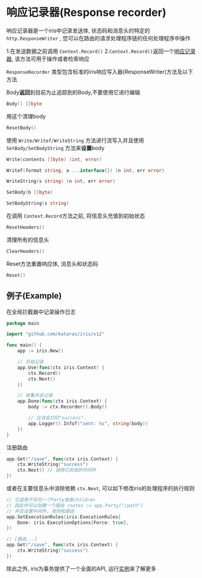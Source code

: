 # 响应记录器(Response recorder)

响应记录器是一个iris中记录发送体, 状态码和消息头的特定的 `http.ResponseWriter` , 您可以在路由的请求处理程序链的任何处理程序中操作

1.在发送数据之前调用 `Context.Record()`
2.`Context.Record()`返回一个[响应记录器](https://godoc.org/github.com/kataras/iris/context#ResponseRecorder),  该方法可用于操作或者检索响应

`ResponseRecorder` 类型包含标准的iris响应写入器(ResponseWriter)方法及以下方法

Body**返回**到目前为止追踪到的Body,不要使用它进行编辑

```go
Body() []byte
```

用这个清理body

```go
ResetBody()
```

使用 `Write/Writef/WriteString` 方法进行流写入并且使用 `SetBody/SetBodyString` 方法来**设置**body

```go
Write(contents []byte) (int, error)

Writef(format string, a ...interface{}) (n int, err error)

WriteString(s string) (n int, err error)

SetBody(b []byte)

SetBodyString(s string)
```

在调用 `Context.Record`方法之前, 将信息头充值到初始状态

```go
ResetHeaders()
```

清理所有的信息头

```go
ClearHeaders()
```

Reset方法重置响应体, 消息头和状态码

```go
Reset()
```

## 例子(Example)

在全局拦截器中记录操作日志

```go
package main

import "github.com/kataras/iris/v12"

func main() {
    app := iris.New()

    // 开始记录
    app.Use(func(ctx iris.Context) {
        ctx.Record()
        ctx.Next()
    })

    // 收集并且记录.
    app.Done(func(ctx iris.Context) {
        body := ctx.Recorder().Body()

        // 应该会打印"success".
        app.Logger().Infof("sent: %s", string(body))
    })
}
```

注册路由

```go
app.Get("/save", func(ctx iris.Context) {
    ctx.WriteString("success")
    ctx.Next() // 调用已完成的中间件
})
```

或者在主要信息头中消除依赖 `ctx.Next`, 可以如下修改iris的处理程序的执行规则

```go
// 它适用于任何一个Party或者children
// 因此你可以创建一个路由 routes := app.Party("/path")
// 并且设置中间件, 规则和路由
app.SetExecutionRules(iris.ExecutionRules{ 
    Done: iris.ExecutionOptions{Force: true},
})

// [路由...]
app.Get("/save", func(ctx iris.Context) {
    ctx.WriteString("success")
})
```

除此之外, iris为事务提供了一个全面的API, 运行[实例](https://github.com/kataras/iris/blob/master/_examples/response-writer/transactions/main.go)来了解更多

